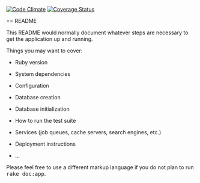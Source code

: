 [![Code Climate](https://codeclimate.com/repos/57093f99b554fd008200127d/badges/bc53241c8b5e1d5ebf37/gpa.svg)](https://codeclimate.com/repos/57093f99b554fd008200127d/feed)
[![Coverage Status](https://coveralls.io/repos/github/BitOfUniverse/TOKStreamer/badge.svg?branch=master)](https://coveralls.io/github/BitOfUniverse/TOKStreamer?branch=master)

== README

This README would normally document whatever steps are necessary to get the
application up and running.

Things you may want to cover:

* Ruby version

* System dependencies

* Configuration

* Database creation

* Database initialization

* How to run the test suite

* Services (job queues, cache servers, search engines, etc.)

* Deployment instructions

* ...


Please feel free to use a different markup language if you do not plan to run
<tt>rake doc:app</tt>.
